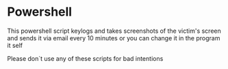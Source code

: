 # Powershell
This powershell script keylogs and takes screenshots of the victim's screen and sends it via email every 10 minutes or you can change it in the program it self


Please don´t use any of these scripts for bad intentions
